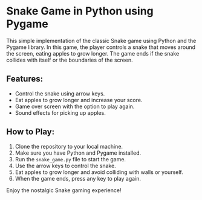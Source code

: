 # Snake Game in Python using Pygame

This simple implementation of the classic Snake game using Python and the Pygame library. In this game, the player controls a snake that moves around the screen, eating apples to grow longer. The game ends if the snake collides with itself or the boundaries of the screen.

## Features:
- Control the snake using arrow keys.
- Eat apples to grow longer and increase your score.
- Game over screen with the option to play again.
- Sound effects for picking up apples.

## How to Play:
1. Clone the repository to your local machine.
2. Make sure you have Python and Pygame installed.
3. Run the `snake_game.py` file to start the game.
4. Use the arrow keys to control the snake.
5. Eat apples to grow longer and avoid colliding with walls or yourself.
6. When the game ends, press any key to play again.

Enjoy the nostalgic Snake gaming experience!
